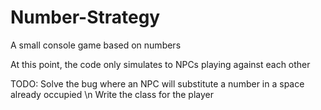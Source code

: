 # Number-Strategy

A small console game based on numbers

At this point, the code only simulates to NPCs playing against each other

TODO:
 Solve the bug where an NPC will substitute a number in a space already occupied \n
 Write the class for the player
